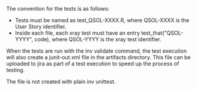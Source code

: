 The convention for the tests is as follows:

- Tests must be named as test_QSOL-XXXX.R, where QSOL-XXXX is the User Story identifier.
- Inside each file, each xray test must have an entry test_that("QSOL-YYYY", code), where QSOL-YYYY
  is the xray test identifier.

When the tests are run with the inv validate command, the test execution will also create a junit-out.xml
file in the artifacts directory. This file can be uploaded to jira as part of a test execution to speed
up the process of testing.

The file is not created with plain inv unittest.
